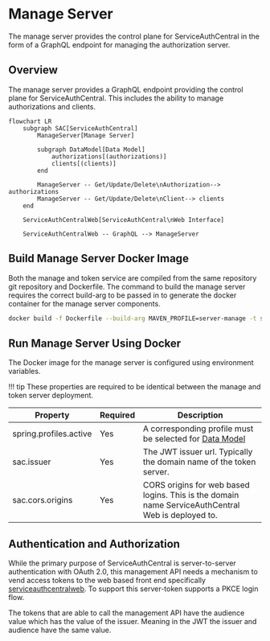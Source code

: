 # Manage Server

The manage server provides the control plane for ServiceAuthCentral in the form of a GraphQL endpoint for managing the authorization server.

## Overview

The manage server provides a GraphQL endpoint providing the control plane for ServiceAuthCentral. This includes the ability to manage authorizations and clients.

```mermaid
flowchart LR
    subgraph SAC[ServiceAuthCentral]
        ManageServer[Manage Server]

        subgraph DataModel[Data Model]
            authorizations[(authorizations)]
            clients[(clients)]
        end

        ManageServer -- Get/Update/Delete\nAuthorization--> authorizations
        ManageServer -- Get/Update/Delete\nClient--> clients
    end

    ServiceAuthCentralWeb[ServiceAuthCentral\nWeb Interface]

    ServiceAuthCentralWeb -- GraphQL --> ManageServer
```

## Build Manage Server Docker Image

Both the manage and token service are compiled from the same repository git repository and Dockerfile. The command to build the manage server requires the correct build-arg to be passed in to generate the docker container for the manage server components.

```bash
docker build -f Dockerfile --build-arg MAVEN_PROFILE=server-manage -t serviceauthcentral/server-manage .
```

## Run Manage Server Using Docker

The Docker image for the manage server is configured using environment variables.

!!! tip
    These properties are required to be identical between the manage and token server deployment.

| Property                 | Required | Description                                                                                                    |
| ------------------------ | -------- | -------------------------------------------------------------------------------------------------------------- |
| spring.profiles.active   | Yes      | A corresponding profile must be selected for [Data Model](../modules/datamodel/index.md)   |
| sac.issuer               | Yes      | The JWT issuer url. Typically the domain name of the token server.                                             |
| sac.cors.origins         | Yes      | CORS origins for web based logins. This is the domain name ServiceAuthCentral Web is deployed to.              |

## Authentication and Authorization

While the primary purpose of ServiceAuthCentral is server-to-server authentication with OAuth 2.0, this management API needs a mechanism to vend access tokens to the web based front end specifically [serviceauthcentralweb](https://github.com/UnitVectorY-Labs/serviceauthcentralweb). To support this server-token supports a PKCE login flow.

The tokens that are able to call the management API have the audience value which has the value of the issuer. Meaning in the JWT the issuer and audience have the same value.
